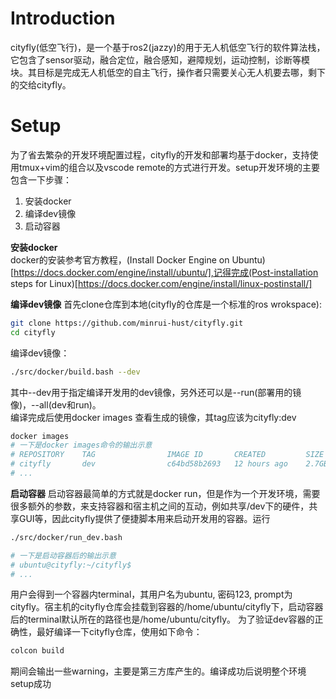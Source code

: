 # Introduction
cityfly(低空飞行)，是一个基于ros2(jazzy)的用于无人机低空飞行的软件算法栈，它包含了sensor驱动，融合定位，融合感知，避障规划，运动控制，诊断等模块。其目标是完成无人机低空的自主飞行，操作者只需要关心无人机要去哪，剩下的交给cityfly。

# Setup
为了省去繁杂的开发环境配置过程，cityfly的开发和部署均基于docker，支持使用tmux+vim的组合以及vscode remote的方式进行开发。setup开发环境的主要包含一下步骤：
1. 安装docker
2. 编译dev镜像
3. 启动容器

**安装docker**  
docker的安装参考官方教程，(Install Docker Engine on Ubuntu)[https://docs.docker.com/engine/install/ubuntu/],记得完成(Post-installation steps for Linux)[https://docs.docker.com/engine/install/linux-postinstall/]

**编译dev镜像**
首先clone仓库到本地(cityfly的仓库是一个标准的ros wrokspace):
```bash
git clone https://github.com/minrui-hust/cityfly.git
cd cityfly
```
编译dev镜像：
```bash
./src/docker/build.bash --dev
```
其中--dev用于指定编译开发用的dev镜像，另外还可以是--run(部署用的镜像)，--all(dev和run)。  
编译完成后使用docker images 查看生成的镜像，其tag应该为cityfly:dev
```bash
docker images
# 一下是docker images命令的输出示意
# REPOSITORY    TAG                IMAGE ID       CREATED         SIZE
# cityfly       dev                c64bd58b2693   12 hours ago    2.7GB
# ...
```

**启动容器**
启动容器最简单的方式就是docker run，但是作为一个开发环境，需要很多额外的参数，来支持容器和宿主机之间的互动，例如共享/dev下的硬件，共享GUI等，因此cityfly提供了便捷脚本用来启动开发用的容器。运行
```bash
./src/docker/run_dev.bash

# 一下是启动容器后的输出示意
# ubuntu@cityfly:~/cityfly$
# ...
```
用户会得到一个容器内terminal，其用户名为ubuntu, 密码123, prompt为cityfly。宿主机的cityfly仓库会挂载到容器的/home/ubuntu/cityfly下，启动容器后的terminal默认所在的路径也是/home/ubuntu/cityfly。
为了验证dev容器的正确性，最好编译一下cityfly仓库，使用如下命令：
```bash
colcon build
```
期间会输出一些warning，主要是第三方库产生的。编译成功后说明整个环境setup成功

